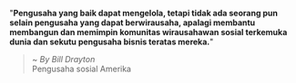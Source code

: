 "**Pengusaha yang baik dapat mengelola, tetapi tidak ada seorang pun selain pengusaha yang dapat berwirausaha, apalagi membantu membangun dan memimpin komunitas wirausahawan sosial terkemuka dunia dan sekutu pengusaha bisnis teratas mereka.**"

> ~ _By Bill Drayton_  
Pengusaha sosial Amerika
